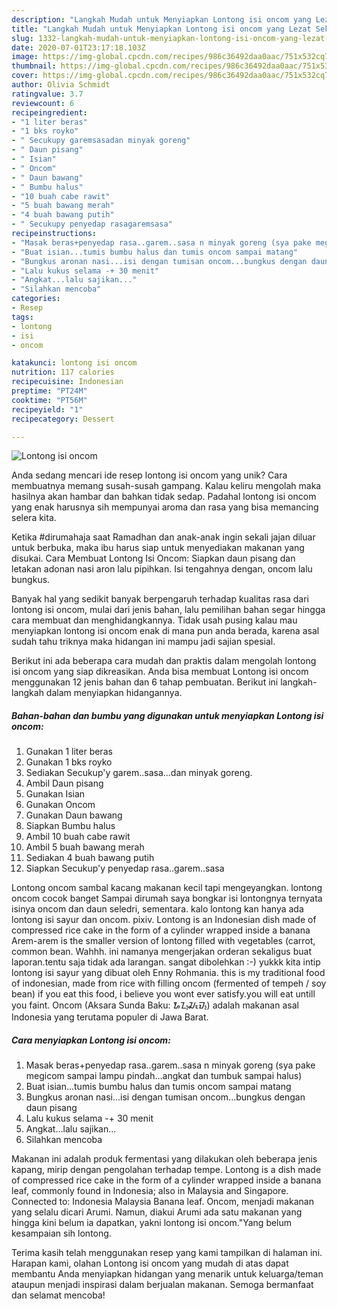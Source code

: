 ```yaml
---
description: "Langkah Mudah untuk Menyiapkan Lontong isi oncom yang Lezat Sekali"
title: "Langkah Mudah untuk Menyiapkan Lontong isi oncom yang Lezat Sekali"
slug: 1332-langkah-mudah-untuk-menyiapkan-lontong-isi-oncom-yang-lezat-sekali
date: 2020-07-01T23:17:18.103Z
image: https://img-global.cpcdn.com/recipes/986c36492daa0aac/751x532cq70/lontong-isi-oncom-foto-resep-utama.jpg
thumbnail: https://img-global.cpcdn.com/recipes/986c36492daa0aac/751x532cq70/lontong-isi-oncom-foto-resep-utama.jpg
cover: https://img-global.cpcdn.com/recipes/986c36492daa0aac/751x532cq70/lontong-isi-oncom-foto-resep-utama.jpg
author: Olivia Schmidt
ratingvalue: 3.7
reviewcount: 6
recipeingredient:
- "1 liter beras"
- "1 bks royko"
- " Secukupy garemsasadan minyak goreng"
- " Daun pisang"
- " Isian"
- " Oncom"
- " Daun bawang"
- " Bumbu halus"
- "10 buah cabe rawit"
- "5 buah bawang merah"
- "4 buah bawang putih"
- " Secukupy penyedap rasagaremsasa"
recipeinstructions:
- "Masak beras+penyedap rasa..garem..sasa n minyak goreng (sya pake megicom sampai lampu pindah...angkat dan tumbuk sampai halus)"
- "Buat isian...tumis bumbu halus dan tumis oncom sampai matang"
- "Bungkus aronan nasi...isi dengan tumisan oncom...bungkus dengan daun pisang"
- "Lalu kukus selama -+ 30 menit"
- "Angkat...lalu sajikan..."
- "Silahkan mencoba"
categories:
- Resep
tags:
- lontong
- isi
- oncom

katakunci: lontong isi oncom 
nutrition: 117 calories
recipecuisine: Indonesian
preptime: "PT24M"
cooktime: "PT56M"
recipeyield: "1"
recipecategory: Dessert

---
```



![Lontong isi oncom](https://img-global.cpcdn.com/recipes/986c36492daa0aac/751x532cq70/lontong-isi-oncom-foto-resep-utama.jpg)

Anda sedang mencari ide resep lontong isi oncom yang unik? Cara membuatnya memang susah-susah gampang. Kalau keliru mengolah maka hasilnya akan hambar dan bahkan tidak sedap. Padahal lontong isi oncom yang enak harusnya sih mempunyai aroma dan rasa yang bisa memancing selera kita.

Ketika #dirumahaja saat Ramadhan dan anak-anak ingin sekali jajan diluar untuk berbuka, maka ibu harus siap untuk menyediakan makanan yang disukai. Cara Membuat Lontong Isi Oncom: Siapkan daun pisang dan letakan adonan nasi aron lalu pipihkan. Isi tengahnya dengan, oncom lalu bungkus.

Banyak hal yang sedikit banyak berpengaruh terhadap kualitas rasa dari lontong isi oncom, mulai dari jenis bahan, lalu pemilihan bahan segar hingga cara membuat dan menghidangkannya. Tidak usah pusing kalau mau menyiapkan lontong isi oncom enak di mana pun anda berada, karena asal sudah tahu triknya maka hidangan ini mampu jadi sajian spesial.


Berikut ini ada beberapa cara mudah dan praktis dalam mengolah lontong isi oncom yang siap dikreasikan. Anda bisa membuat Lontong isi oncom menggunakan 12 jenis bahan dan 6 tahap pembuatan. Berikut ini langkah-langkah dalam menyiapkan hidangannya.

<!--inarticleads1-->

##### Bahan-bahan dan bumbu yang digunakan untuk menyiapkan Lontong isi oncom:

1. Gunakan 1 liter beras
1. Gunakan 1 bks royko
1. Sediakan  Secukup&#39;y garem..sasa...dan minyak goreng.
1. Ambil  Daun pisang
1. Gunakan  Isian
1. Gunakan  Oncom
1. Gunakan  Daun bawang
1. Siapkan  Bumbu halus
1. Ambil 10 buah cabe rawit
1. Ambil 5 buah bawang merah
1. Sediakan 4 buah bawang putih
1. Siapkan  Secukup&#39;y penyedap rasa..garem..sasa


Lontong oncom sambal kacang makanan kecil tapi mengeyangkan. lontong oncom cocok banget Sampai dirumah saya bongkar isi lontongnya ternyata isinya oncom dan daun seledri, sementara. kalo lontong kan hanya ada lontong isi sayur dan oncom. pixiv. Lontong is an Indonesian dish made of compressed rice cake in the form of a cylinder wrapped inside a banana Arem-arem is the smaller version of lontong filled with vegetables (carrot, common bean. Wahhh. ini namanya mengerjakan orderan sekaligus buat laporan.tentu saja tidak ada larangan. sangat dibolehkan :-) yukkk kita intip lontong isi sayur yang dibuat oleh Enny Rohmania. this is my traditional food of indonesian, made from rice with filling oncom (fermented of tempeh / soy bean) if you eat this food, i believe you wont ever satisfy.you will eat untill you faint. Oncom (Aksara Sunda Baku: ᮇᮔ᮪ᮎᮧᮙ᮪) adalah makanan asal Indonesia yang terutama populer di Jawa Barat. 

<!--inarticleads2-->

##### Cara menyiapkan Lontong isi oncom:

1. Masak beras+penyedap rasa..garem..sasa n minyak goreng (sya pake megicom sampai lampu pindah...angkat dan tumbuk sampai halus)
1. Buat isian...tumis bumbu halus dan tumis oncom sampai matang
1. Bungkus aronan nasi...isi dengan tumisan oncom...bungkus dengan daun pisang
1. Lalu kukus selama -+ 30 menit
1. Angkat...lalu sajikan...
1. Silahkan mencoba


Makanan ini adalah produk fermentasi yang dilakukan oleh beberapa jenis kapang, mirip dengan pengolahan terhadap tempe. Lontong is a dish made of compressed rice cake in the form of a cylinder wrapped inside a banana leaf, commonly found in Indonesia; also in Malaysia and Singapore. Connected to: Indonesia Malaysia Banana leaf. Oncom, menjadi makanan yang selalu dicari Arumi. Namun, diakui Arumi ada satu makanan yang hingga kini belum ia dapatkan, yakni lontong isi oncom.&#34;Yang belum kesampaian sih lontong. 

Terima kasih telah menggunakan resep yang kami tampilkan di halaman ini. Harapan kami, olahan Lontong isi oncom yang mudah di atas dapat membantu Anda menyiapkan hidangan yang menarik untuk keluarga/teman ataupun menjadi inspirasi dalam berjualan makanan. Semoga bermanfaat dan selamat mencoba!
